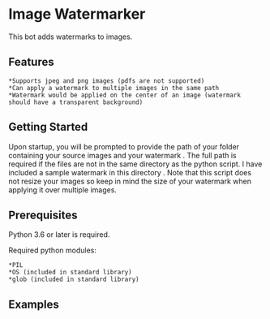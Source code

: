 # Image Watermarker

This bot adds watermarks to images.

## Features
    *Supports jpeg and png images (pdfs are not supported)
    *Can apply a watermark to multiple images in the same path
    *Watermark would be applied on the center of an image (watermark should have a transparent background)


## Getting Started
Upon startup, you will be prompted to provide the path of your folder containing your source images and your watermark
.  The full path is required if the files are not in the same directory as the python script.
I have included a sample watermark in this directory
.  Note that this script does not resize your images so keep in mind the size of your watermark when applying it over multiple images.
  
## Prerequisites
Python 3.6 or later is required.

Required python modules:

    *PIL
    *OS (included in standard library)
    *glob (included in standard library)
  
## Examples
